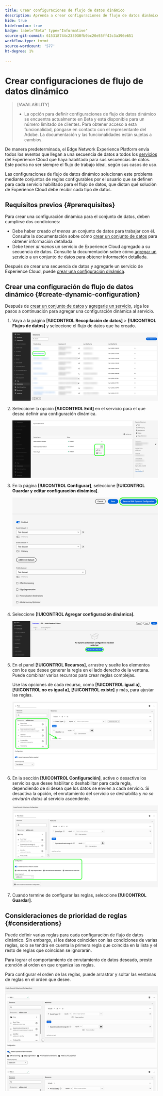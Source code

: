 ```yaml
---
title: Crear configuraciones de flujo de datos dinámico
description: Aprenda a crear configuraciones de flujo de datos dinámico para enrutar los datos a varios servicios de Experience Cloud, según las reglas.
hide: true
hidefromtoc: true
badge: label="Beta" type="Informative"
source-git-commit: 615318744c233930fb9bc20e55ff42c3a396e651
workflow-type: tm+mt
source-wordcount: '577'
ht-degree: 1%

---
```



# Crear configuraciones de flujo de datos dinámico

>[!AVAILABILITY]
>
>* La opción para definir configuraciones de flujo de datos dinámico se encuentra actualmente en Beta y está disponible para un número limitado de clientes. Para obtener acceso a esta funcionalidad, póngase en contacto con el representante del Adobe. La documentación y las funcionalidades están sujetas a cambios.

De manera predeterminada, el Edge Network Experience Platform envía todos los eventos que llegan a una secuencia de datos a todos los [servicios](configure.md#add-services) del Experience Cloud que haya habilitado para sus secuencias de datos. Este podría no ser siempre el flujo de trabajo ideal, según sus casos de uso.

Las configuraciones de flujo de datos dinámico solucionan este problema mediante conjuntos de reglas configurables por el usuario que se definen para cada servicio habilitado para el flujo de datos, que dictan qué solución de Experience Cloud debe recibir cada tipo de datos.

## Requisitos previos {#prerequisites}

Para crear una configuración dinámica para el conjunto de datos, deben cumplirse dos condiciones:

* Debe haber creado *al menos* un conjunto de datos para trabajar con él. Consulte la documentación sobre cómo [crear un conjunto de datos](configure.md) para obtener información detallada.
* Debe tener *al menos* un servicio de Experience Cloud agregado a su secuencia de datos. Consulte la documentación sobre cómo [agregar un servicio](configure.md#add-services) a un conjunto de datos para obtener información detallada.

Después de crear una secuencia de datos y agregarle un servicio de Experience Cloud, puede [crear una configuración dinámica](#create-dynamic-configuration).

## Crear una configuración de flujo de datos dinámico {#create-dynamic-configuration}

Después de [crear un conjunto de datos](configure.md) y [agregarle un servicio](configure.md#add-services), siga los pasos a continuación para agregar una configuración dinámica al servicio.

1. Vaya a la página **[!UICONTROL Recopilación de datos]** > **[!UICONTROL Flujos de datos]** y seleccione el flujo de datos que ha creado.

   ![Imagen de la interfaz de usuario de flujos de datos que muestra la lista de flujos de datos.](assets/configure-dynamic-datastream/select-datastream.png)

1. Seleccione la opción **[!UICONTROL Edit]** en el servicio para el que desea definir una configuración dinámica.

   ![Imagen de la interfaz de usuario de flujos de datos que muestra los servicios agregados a un flujo de datos.](assets/configure-dynamic-datastream/select-service.png)

1. En la página **[!UICONTROL Configurar]**, seleccione **[!UICONTROL Guardar y editar configuración dinámica]**.

   ![Imagen de la interfaz de usuario de flujos de datos que muestra la página de configuración del flujo de datos.](assets/configure-dynamic-datastream/save-and-edit.png)

1. Seleccione **[!UICONTROL Agregar configuración dinámica]**.

   ![Imagen de la interfaz de usuario de flujos de datos que muestra el mensaje de configuración dinámica sin regla agregada.](assets/configure-dynamic-datastream/add-dynamic-config.png)

1. En el panel **[!UICONTROL Recursos]**, arrastre y suelte los elementos con los que desee generar la regla en el lado derecho de la ventana. Puede combinar varios recursos para crear reglas complejas.

   Use las opciones de cada recurso, como **[!UICONTROL igual a]**, **[!UICONTROL no es igual a]**, **[!UICONTROL existe]** y más, para ajustar las reglas.

   ![Imagen de la interfaz de usuario de flujos de datos que muestra la regla de configuración dinámica.](assets/configure-dynamic-datastream/drag-resources.png)

1. En la sección **[!UICONTROL Configuración]**, active o desactive los servicios que desee habilitar o deshabilitar para cada regla, dependiendo de si desea que los datos se envíen a cada servicio. Si desactiva la opción, el enrutamiento del servicio se deshabilita y *no se enviarán datos* al servicio ascendente.

   ![Imagen de la interfaz de usuario de flujos de datos que muestra la regla de configuración dinámica.](assets/configure-dynamic-datastream/enable-service.png)

1. Cuando termine de configurar las reglas, seleccione **[!UICONTROL Guardar]**.

## Consideraciones de prioridad de reglas {#considerations}

Puede definir varias reglas para cada configuración de flujo de datos dinámico. Sin embargo, si los datos coinciden con las condiciones de varias reglas, solo se tendrá en cuenta la primera regla que coincida en la lista y el resto de reglas que coincidan se ignorarán.

Para lograr el comportamiento de enrutamiento de datos deseado, preste atención al orden en que organiza las reglas.

Para configurar el orden de las reglas, puede arrastrar y soltar las ventanas de reglas en el orden que desee.

![GIF que muestra cómo cambiar el orden de las reglas mediante arrastrar y soltar.](assets/configure-dynamic-datastream/move-rules.gif)